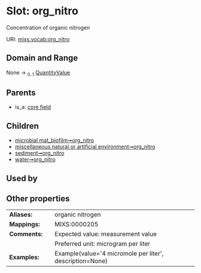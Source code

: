 
# Slot: org_nitro


Concentration of organic nitrogen

URI: [mixs.vocab:org_nitro](https://w3id.org/mixs/vocab/org_nitro)


## Domain and Range

None &#8594;  <sub>0..1</sub> [QuantityValue](QuantityValue.md)

## Parents

 *  is_a: [core field](core_field.md)

## Children

 *  [microbial mat_biofilm➞org_nitro](microbial_mat_biofilm_org_nitro.md)
 *  [miscellaneous natural or artificial environment➞org_nitro](miscellaneous_natural_or_artificial_environment_org_nitro.md)
 *  [sediment➞org_nitro](sediment_org_nitro.md)
 *  [water➞org_nitro](water_org_nitro.md)

## Used by


## Other properties

|  |  |  |
| --- | --- | --- |
| **Aliases:** | | organic nitrogen |
| **Mappings:** | | MIXS:0000205 |
| **Comments:** | | Expected value: measurement value |
|  | | Preferred unit: microgram per liter |
| **Examples:** | | Example(value='4 micromole per liter', description=None) |

